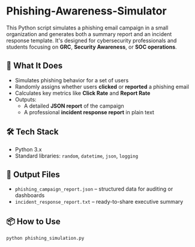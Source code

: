 # Phishing-Awareness-Simulator
This Python script simulates a phishing email campaign in a small organization and generates both a summary report and an incident response template. It's designed for cybersecurity professionals and students focusing on **GRC**, **Security Awareness**, or **SOC operations**.

## 🧠 What It Does

- Simulates phishing behavior for a set of users
- Randomly assigns whether users **clicked** or **reported** a phishing email
- Calculates key metrics like **Click Rate** and **Report Rate**
- Outputs:
  - A detailed **JSON report** of the campaign
  - A professional **incident response report** in plain text

## 🛠️ Tech Stack

- Python 3.x
- Standard libraries: `random`, `datetime`, `json`, `logging`

## 📁 Output Files

- `phishing_campaign_report.json` – structured data for auditing or dashboards
- `incident_response_report.txt` – ready-to-share executive summary

## 📦 How to Use

```bash
python phishing_simulation.py

